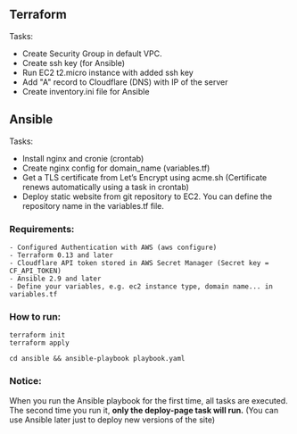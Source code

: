 ## Terraform

Tasks:
 - Create Security Group in default VPC.
 - Create ssh key (for Ansible)
 - Run EC2 t2.micro instance with added ssh key
 - Add "A" record to Cloudflare (DNS) with IP of the server
 - Create inventory.ini file for Ansible



## Ansible

Tasks:
 - Install nginx and cronie (crontab)
 - Create nginx config for domain_name (variables.tf)
 - Get a TLS certificate from Let’s Encrypt using acme.sh (Certificate renews automatically using a task in crontab)
 - Deploy static website from git repository to EC2. You can define the repository name in the variables.tf file.



### Requirements:

```
- Configured Authentication with AWS (aws configure)
- Terraform 0.13 and later
- Cloudflare API token stored in AWS Secret Manager (Secret key = CF_API_TOKEN)
- Ansible 2.9 and later
- Define your variables, e.g. ec2 instance type, domain name... in variables.tf
```



### How to run:

```
terraform init
terraform apply

cd ansible && ansible-playbook playbook.yaml

```



### Notice:

When you run the Ansible playbook for the first time, all tasks are executed.
The second time you run it, **only the deploy-page task will run.** (You can use Ansible later just to deploy new versions of the site)